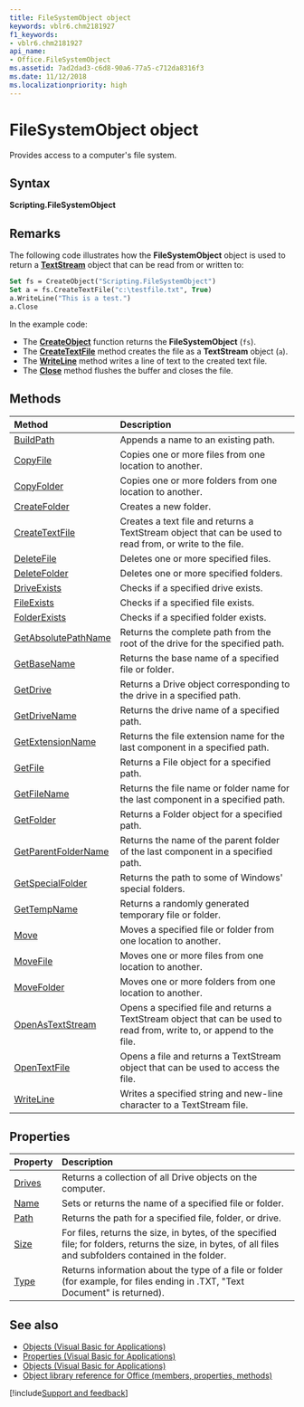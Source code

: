 ```yaml
---
title: FileSystemObject object
keywords: vblr6.chm2181927
f1_keywords:
- vblr6.chm2181927
api_name:
- Office.FileSystemObject
ms.assetid: 7ad2dad3-c6d8-90a6-77a5-c712da8316f3
ms.date: 11/12/2018
ms.localizationpriority: high
---
```


# FileSystemObject object

Provides access to a computer's file system.

## Syntax

**Scripting.FileSystemObject**

## Remarks

The following code illustrates how the **FileSystemObject** object is used to return a **[TextStream](textstream-object.md)** object that can be read from or written to:

```vb
Set fs = CreateObject("Scripting.FileSystemObject")
Set a = fs.CreateTextFile("c:\testfile.txt", True)
a.WriteLine("This is a test.")
a.Close
```

In the example code:

- The **[CreateObject](createobject-function.md)** function returns the **FileSystemObject** (`fs`). 
- The **[CreateTextFile](createtextfile-method.md)** method creates the file as a **TextStream** object (`a`).
- The **[WriteLine](writeline-method.md)** method writes a line of text to the created text file. 
- The **[Close](close-method-textstream-object.md)** method flushes the buffer and closes the file.

## Methods

|Method|Description|
|:-----|:----------|
|[BuildPath](buildpath-method.md)|Appends a name to an existing path. |
|[CopyFile](copyfile-method.md)|Copies one or more files from one location to another. |
|[CopyFolder](copyfolder-method.md)|Copies one or more folders from one location to another. |
|[CreateFolder](createfolder-method.md)|Creates a new folder. |
|[CreateTextFile](createtextfile-method.md)|Creates a text file and returns a TextStream object that can be used to read from, or write to the file. |
|[DeleteFile](deletefile-method.md)|Deletes one or more specified files. |
|[DeleteFolder](deletefolder-method.md)|Deletes one or more specified folders. |
|[DriveExists](driveexists-method.md)|Checks if a specified drive exists. |
|[FileExists](fileexists-method.md)|Checks if a specified file exists. |
|[FolderExists](folderexists-method.md)|Checks if a specified folder exists. |
|[GetAbsolutePathName](getabsolutepathname-method.md)|Returns the complete path from the root of the drive for the specified path. |
|[GetBaseName](getbasename-method.md)|Returns the base name of a specified file or folder. |
|[GetDrive](getdrive-method.md)|Returns a Drive object corresponding to the drive in a specified path. |
|[GetDriveName](getdrivename-method.md)|Returns the drive name of a specified path. |
|[GetExtensionName](getextensionname-method.md)|Returns the file extension name for the last component in a specified path. |
|[GetFile](getfile-method.md)|Returns a File object for a specified path. |
|[GetFileName](getfilename-method-visual-basic-for-applications.md)|Returns the file name or folder name for the last component in a specified path. |
|[GetFolder](getfolder-method.md)|Returns a Folder object for a specified path. |
|[GetParentFolderName](getparentfoldername-method.md)|Returns the name of the parent folder of the last component in a specified path. |
|[GetSpecialFolder](getspecialfolder-method.md)|Returns the path to some of Windows' special folders. |
|[GetTempName](gettempname-method.md)|Returns a randomly generated temporary file or folder. |
|[Move](move-method-filesystemobject-object.md)|Moves a specified file or folder from one location to another. |
|[MoveFile](movefile-method.md)|Moves one or more files from one location to another. |
|[MoveFolder](movefolder-method.md)|Moves one or more folders from one location to another. |
|[OpenAsTextStream](openastextstream-method.md)|Opens a specified file and returns a TextStream object that can be used to read from, write to, or append to the file. |
|[OpenTextFile](opentextfile-method.md)|Opens a file and returns a TextStream object that can be used to access the file. |
|[WriteLine](writeline-method.md)|Writes a specified string and new-line character to a TextStream file. |

## Properties

|Property|Description|
|:-------|:----------|
|[Drives](drives-property.md)|Returns a collection of all Drive objects on the computer. |
|[Name](name-property-filesystemobject-object.md)|Sets or returns the name of a specified file or folder. |
|[Path](path-property-filesystemobject-object.md)|Returns the path for a specified file, folder, or drive. |
|[Size](size-property-filesystemobject-object.md)|For files, returns the size, in bytes, of the specified file; for folders, returns the size, in bytes, of all files and subfolders contained in the folder. |
|[Type](type-property-filesystemobject-object.md)|Returns information about the type of a file or folder (for example, for files ending in .TXT, "Text Document" is returned). |

## See also

- [Objects (Visual Basic for Applications)](../objects-visual-basic-for-applications.md)
- [Properties (Visual Basic for Applications)](../properties-visual-basic-for-applications.md)
- [Objects (Visual Basic for Applications)](../objects-visual-basic-for-applications.md)
- [Object library reference for Office (members, properties, methods)](../../../api/overview/library-reference/reference-object-library-reference-for-office.md)

[!include[Support and feedback](~/includes/feedback-boilerplate.md)]

